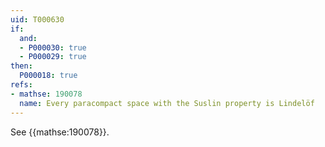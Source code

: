 ```yaml
---
uid: T000630
if:
  and:
  - P000030: true
  - P000029: true
then:
  P000018: true
refs:
- mathse: 190078
  name: Every paracompact space with the Suslin property is Lindelöf
---
```


See {{mathse:190078}}.
